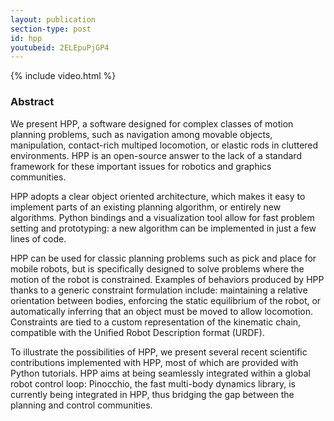 ```yaml
---
layout: publication
section-type: post
id: hpp
youtubeid: 2ELEpuPjGP4
---
```


{% include video.html %}

### Abstract

We present HPP, a software designed for complex classes of motion planning problems,
such as navigation among movable objects, manipulation, contact-rich multiped locomotion, or elastic rods in cluttered environments.
HPP is an open-source answer to the lack of a standard framework for these important issues for robotics and graphics communities.

HPP adopts a clear object oriented architecture,
which makes it easy to implement parts of an existing planning algorithm,
or entirely new algorithms.
Python bindings and a visualization tool allow for fast problem setting and prototyping:
a new algorithm can be implemented in just a few lines of code.

HPP can be used for classic planning problems such as pick and place for mobile robots,
but is specifically designed to solve problems where the motion of the robot is constrained.
Examples of behaviors produced by HPP thanks to a generic constraint formulation include:
maintaining a relative orientation between bodies,
enforcing the static equilibrium of the robot,
or automatically inferring that an object must be moved to allow locomotion.
Constraints are tied to a custom representation of the kinematic chain,
compatible with the Unified Robot Description format (URDF).

To illustrate the possibilities of HPP,
we present several recent scientific contributions implemented with HPP,
most of which are provided with Python tutorials.
HPP aims at being seamlessly integrated within a global robot control loop:
Pinocchio, the fast multi-body dynamics library, is currently being integrated in HPP,
thus bridging the gap between the planning and control communities.	
